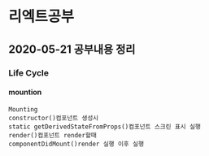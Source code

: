 <h1>리엑트공부</h1>

<h2>2020-05-21 공부내용 정리</h2>
<h3>Life Cycle</h3>

<h4>mountion</h4>
<pre><code>Mounting
constructor()컴포넌트 생성시
static getDerivedStateFromProps()컴포넌트 스크린 표시 실행
render()컴포넌트 render할때
componentDidMount()render 실행 이후 실행
</code></pre>
